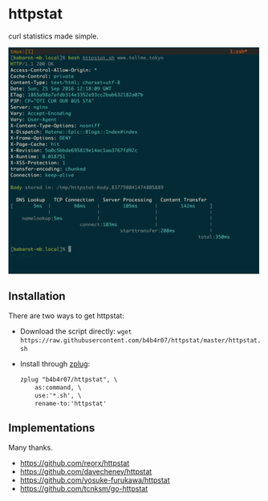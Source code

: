 httpstat
===

curl statistics made simple.

<img src="demo.png" width="500">

## Installation

There are two ways to get httpstat:

- Download the script directly: `wget https://raw.githubusercontent.com/b4b4r07/httpstat/master/httpstat.sh`
- Install through [zplug](https://github.com/zplug/zplug): 

	```
	zplug "b4b4r07/httpstat", \
        as:command, \
        use:'*.sh', \
        rename-to:'httpstat'
	```

## Implementations

Many thanks.

- https://github.com/reorx/httpstat
- https://github.com/davecheney/httpstat
- https://github.com/yosuke-furukawa/httpstat
- https://github.com/tcnksm/go-httpstat
